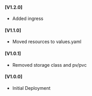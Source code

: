 #### [V1.2.0]
* Added ingress

#### [V1.1.0]
* Moved resources to values.yaml

#### [V1.0.1]
* Removed storage class and pv/pvc

#### [V1.0.0]
* Initial Deployment